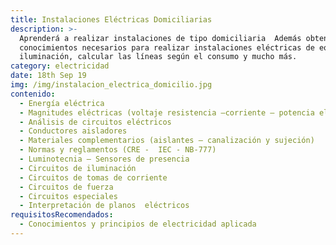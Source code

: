 ```yaml
---
title: Instalaciones Eléctricas Domiciliarias
description: >-
  Aprenderá a realizar instalaciones de tipo domiciliaria  Además obtendrá los
  conocimientos necesarios para realizar instalaciones eléctricas de equipos de
  iluminación, calcular las líneas según el consumo y mucho más.
category: electricidad
date: 18th Sep 19
img: /img/instalacion_electrica_domicilio.jpg
contenido:
  - Energía eléctrica
  - Magnitudes eléctricas (voltaje resistencia –corriente – potencia eléctrica)
  - Análisis de circuitos eléctricos
  - Conductores aisladores
  - Materiales complementarios (aislantes – canalización y sujeción)
  - Normas y reglamentos (CRE -  IEC - NB-777)
  - Luminotecnia – Sensores de presencia
  - Circuitos de iluminación
  - Circuitos de tomas de corriente
  - Circuitos de fuerza
  - Circuitos especiales
  - Interpretación de planos  eléctricos
requisitosRecomendados:
  - Conocimientos y principios de electricidad aplicada
---
```


